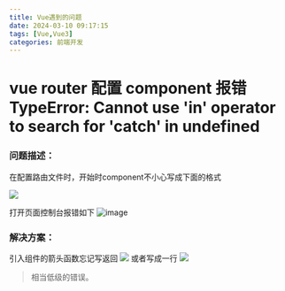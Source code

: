 ```yaml
---
title: Vue遇到的问题
date: 2024-03-10 09:17:15
tags: [Vue,Vue3]
categories: 前端开发
---
```


# vue router 配置 component 报错 TypeError: Cannot use 'in' operator to search for 'catch' in undefined 

### 问题描述：

在配置路由文件时，开始时component不小心写成下面的格式

![](https://cdn.jsdelivr.net/gh/dont-sleep-so-late/CDN/images/20240316160919.png)

打开页面控制台报错如下
![image](https://img2024.cnblogs.com/blog/1857566/202401/1857566-20240125155259068-1305464985.png)

### 解决方案：

引入组件的箭头函数忘记写返回
![](https://cdn.jsdelivr.net/gh/dont-sleep-so-late/CDN/images/1857566-20240125155440938-641076154.png)
或者写成一行
![](https://cdn.jsdelivr.net/gh/dont-sleep-so-late/CDN/images/1857566-20240125155334913-156267822.png)

> 相当低级的错误。